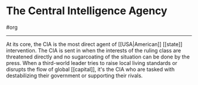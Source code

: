 # The Central Intelligence Agency
#org

---
At its core, the CIA is the most direct agent of [[USA|American]] [[state]] intervention. The CIA is sent in when the interests of the ruling class are threatened directly and no sugarcoating of the situation can be done by the press. When a third-world leader tries to raise local living standards or disrupts the flow of global [[capital]], it's the CIA who are tasked with destabilizing their government or supporting their rivals. 